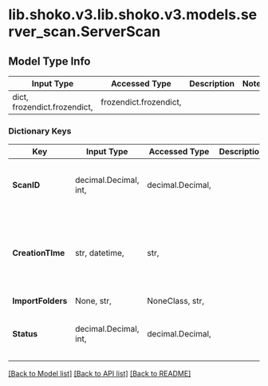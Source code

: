 # lib.shoko.v3.lib.shoko.v3.models.server_scan.ServerScan

## Model Type Info
Input Type | Accessed Type | Description | Notes
------------ | ------------- | ------------- | -------------
dict, frozendict.frozendict,  | frozendict.frozendict,  |  | 

### Dictionary Keys
Key | Input Type | Accessed Type | Description | Notes
------------ | ------------- | ------------- | ------------- | -------------
**ScanID** | decimal.Decimal, int,  | decimal.Decimal,  |  | [optional] value must be a 32 bit integer
**CreationTIme** | str, datetime,  | str,  |  | [optional] value must conform to RFC-3339 date-time
**ImportFolders** | None, str,  | NoneClass, str,  |  | [optional] 
**Status** | decimal.Decimal, int,  | decimal.Decimal,  |  | [optional] value must be a 32 bit integer

[[Back to Model list]](../../README.md#documentation-for-models) [[Back to API list]](../../README.md#documentation-for-api-endpoints) [[Back to README]](../../README.md)

